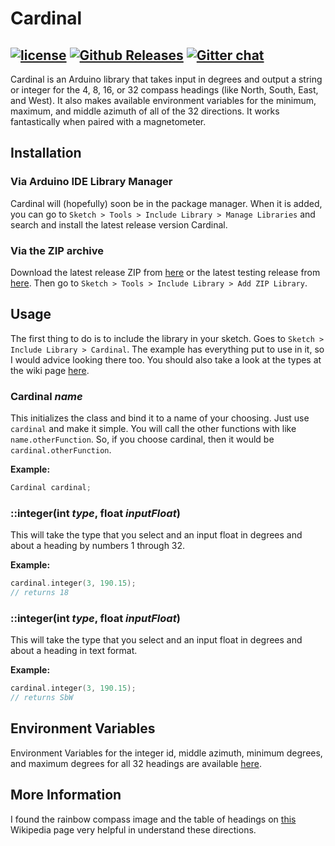 Cardinal
========
[![license](https://img.shields.io/github/license/DaAwesomeP/arduino-cardinal.svg?style=flat-square)](https://github.com/DaAwesomeP/arduino-cardinal/blob/master/LICENSE) [![Github Releases](https://img.shields.io/github/downloads/DaAwesomeP/arduino-cardinal/latest/total.svg?style=flat-square)](https://github.com/DaAwesomeP/arduino-cardinal/releases/latest) [![Gitter chat](https://badges.gitter.im/DaAwesomeP/arduino-cardinal.png?style=flat-square)](https://gitter.im/DaAwesomeP/arduino-cardinal)
---
Cardinal is an Arduino library that takes input in degrees and output a string or integer for the 4, 8, 16, or 32 compass headings (like North, South, East, and West). It also makes available environment variables for the minimum, maximum, and middle azimuth of all of the 32 directions. It works fantastically when paired with a magnetometer.

## Installation

### Via Arduino IDE Library Manager
Cardinal will (hopefully) soon be in the package manager. When it is added, you can go to `Sketch > Tools > Include Library > Manage Libraries` and search and install the latest release version Cardinal.

### Via the ZIP archive
Download the latest release ZIP from [here](https://github.com/DaAwesomeP/arduino-cardinal/releases/latest) or the latest testing release from [here](). Then go to `Sketch > Tools > Include Library > Add ZIP Library`.

## Usage
The first thing to do is to include the library in your sketch. Goes to `Sketch > Include Library > Cardinal`. The example has everything put to use in it, so I would advice looking there too. You should also take a look at the types at the wiki page [here](https://github.com/DaAwesomeP/arduino-cardinal/wiki/Types).

### Cardinal *name*
This initializes the class and bind it to a name of your choosing. Just use `cardinal` and make it simple. You will call the other functions with like `name.otherFunction`. So, if you choose cardinal, then it would be `cardinal.otherFunction`.

**Example:**
```cpp
Cardinal cardinal;
```

### ::integer(int *type*, float *inputFloat*)
This will take the type that you select and an input float in degrees and about a heading by numbers 1 through 32.

**Example:**
```cpp
cardinal.integer(3, 190.15);
// returns 18
```

### ::integer(int *type*, float *inputFloat*)
This will take the type that you select and an input float in degrees and about a heading in text format.

**Example:**
```cpp
cardinal.integer(3, 190.15);
// returns SbW
```

## Environment Variables
Environment Variables for the integer id, middle azimuth, minimum degrees, and maximum degrees for all 32 headings are available [here](https://github.com/DaAwesomeP/arduino-cardinal/wiki/Environment-Variables).

## More Information

I found the rainbow compass image and the table of headings on [this](https://en.wikipedia.org/wiki/Points_of_the_compass) Wikipedia page very helpful in understand these directions.
